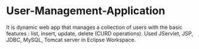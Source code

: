 # User-Management-Application
It is dynamic web app that manages a collection of users with the basic features : list, insert, update, delete (CURD operations). Used JServlet, JSP, JDBC, MySQL, Tomcat server in Eclipse Workspace. 
